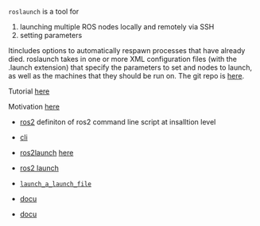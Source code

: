 

`roslaunch` is a tool for
1. launching multiple ROS nodes locally and remotely via SSH
2. setting parameters

Itincludes options to automatically respawn processes that have already died.
roslaunch takes in one or more XML configuration files (with the .launch
extension) that specify the parameters to set and nodes to launch, as well as
the machines that they should be run on.
The git repo is [here](https://github.com/ros2/launch).

Tutorial [here](https://docs.ros.org/en/galactic/Tutorials/Launch/Creating-Launch-Files.html)

Motivation [here](https://design.ros2.org/articles/roslaunch.html)

- [ros2](https://github.com/ros2/ros2cli/blob/f93e41a6ce6b968d28e5f859e12eca24cca42665/ros2cli/setup.py#L61) definiton of ros2 command line script at insalltion level
- [cli](https://github.com/ros2/ros2cli/blob/master/ros2cli/ros2cli/cli.py)
- [ros2launch](https://github.com/ros2/launch_ros/tree/galactic/ros2launch) [here](https://github.com/ros2/launch_ros.git)

- [ros2 launch](https://github.com/ros2/launch_ros/blob/galactic/ros2launch/ros2launch/command/launch.py)

- [`launch_a_launch_file`](https://github.com/ros2/launch_ros/blob/7dfb3a09c1c80979be5678394bd00aec43e25279/ros2launch/ros2launch/api/api.py#L143)

- [docu](https://roboticsbackend.com/ros2-launch-file-example/)
- [docu](https://ubuntu.com/blog/ros2-launch-required-nodes)
